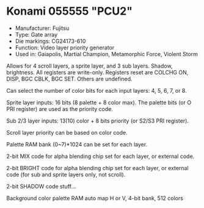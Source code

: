 # Konami 055555 "PCU2"

 * Manufacturer: Fujitsu
 * Type: Gate array
 * Die markings: CG24173-610
 * Function: Video layer priority generator
 * Used in: Gaiapolis, Martial Champion, Metamorphic Force, Violent Storm

Allows for 4 scroll layers, a sprite layer, and 3 sub layers. Shadow, brightness.
All registers are write-only.
Registers reset are COLCHG ON, DISP, BGC CBLK, BGC SET. Others are undefined.

Can select the number of color bits for each input layers: 4, 5, 6, 7, or 8.

Sprite layer inputs: 16 bits (8 palette + 8 color max). The palette bits (or O PRI register) are used as the priority code.

Sub 2/3 layer inputs: 13(10) color + 8 bits priority (or S2/S3 PRI register).

Scroll layer priority can be based on color code.

Palette RAM bank (0~7)*1024 can be set for each layer.

2-bit MIX code for alpha blending chip set for each layer, or external code.

2-bit BRIGHT code for alpha blending chip set for each layer, or external code (for sub and sprite layers only, not scroll).

2-bit SHADOW code stuff...

Background color palette RAM auto map H or V, 4-bit bank, 512 colors
